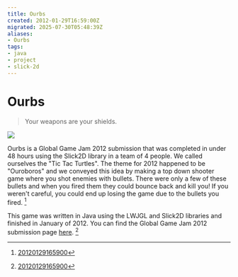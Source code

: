 ```yaml
---
title: Ourbs
created: 2012-01-29T16:59:00Z
migrated: 2025-07-30T05:48:39Z
aliases:
- Ourbs
tags:
- java
- project
- slick-2d
---
```


# Ourbs

> Your weapons are your shields.

![](https://www.youtube.com/watch?v=-ZgZnEhixmk)

Ourbs is a Global Game Jam 2012 submission that was completed in under 48 hours using the Slick2D library in a team of 4 people. We called ourselves the "Tic Tac Turtles". The theme for 2012 happened to be "Ouroboros" and we conveyed this idea by making a top down shooter game where you shot enemies with bullets. There were only a few of these bullets and when you fired them they could bounce back and kill you! If you weren't careful, you could end up losing the game due to the bullets you fired. [^1]

This game was written in Java using the LWJGL and Slick2D libraries and finished in January of 2012. You can find the Global Game Jam 2012 submission page [here](http://archive.globalgamejam.org/2012/ourbs). [^1]

[^1]: [20120129165900](../entries/20120129165900.md)
